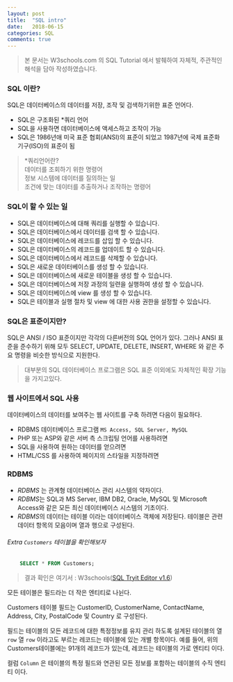 ```yaml
---
layout: post
title:  "SQL intro"
date:   2018-06-15
categories: SQL
comments: true
---
```

> 본 문서는 W3schools.com 의 SQL Tutorial 에서 발췌하여 자체적, 주관적인 해석을 담아 작성하였습니다.  

### SQL 이란?
SQL은 데이터베이스의 데이터를 저장, 조작 및 검색하기위한 표준 언어다.
- SQL은 구조화된 *쿼리 언어
- SQL을 사용하면 데이터베이스에 액세스하고 조작이 가능
- SQL은 1986년애 미국 표준 협회(ANSI)의 표준이 되었고 1987년에 국제 표준화 기구(ISO)의 표준이 됨

> *쿼리언어란?  
> 데이터를 조회하기 위한 명령어  
> 정보 시스템에 데이터를 질의하는 일  
> 조건에 맞는 데이터를 추출하거나 조작하는 명령어  

### SQL이 할 수 있는 일
- SQL은 데이터베이스에 대해 쿼리를 실행할 수 있습니다.
- SQL은 데이터베이스에서 데이터를 검색 할 수 있습니다.
- SQL은 데이터베이스에 레코드를 삽입 할 수 있습니다.
- SQL은 데이터베이스의 레코드를 업데이트 할 수 있습니다.
- SQL은 데이터베이스에서 레코드를 삭제할 수 있습니다.
- SQL은 새로운 데이터베이스를 생성 할 수 있습니다.
- SQL은 데이터베이스에 새로운 테이블을 생성 할 수 있습니다.
- SQL은 데이터베이스에 저장 과정의 일련을 실행하여 생성 할 수 있습니다.
- SQL은 데이터베이스에 view 를 생성 할 수 있습니다.
- SQL은 테이블과 실행 절차  및 view 에 대한 사용 권한을 설정할 수 있습니다.

### SQL은 표준이지만?
SQL은 ANSI / ISO 표준이지만 각각의 다른버전의 SQL 언어가 있다.
그러나 ANSI 표준을 준수하기 위해 모두 SELECT, UPDATE, DELETE, INSERT, WHERE 와 같은 주요 명령을 비슷한 방식으로 지원한다.

> 대부분의 SQL 데이터베이스 프로그램은 SQL 표준 이외에도 자체적인 확장 기능을 가지고있다.  

### 웹 사이트에서 SQL 사용
데이터베이스의 데이터를 보여주는 웹 사이트를 구축 하려면 다음이 필요하다.

- RDBMS 데이터베이스 프로그램 `MS Access, SQL Server, MySQL`
- PHP 또는 ASP와 같은 서버 측 스크립팅 언어를 사용하려면
- SQL을 사용하여 원하는 데이터를 얻으려면
- HTML/CSS 를 사용하여 페이지의 스타일을 지정하려면

### RDBMS
- *RDBMS* 는 관계형 데이터베이스 관리 시스템의 약자이다.
- *RDBMS*는 SQL과 MS Server, IBM DB2, Oracle, MySQL 및 Microsoft Access와 같은 모든 최신 데이터베이스 시스템의 기초이다.
- *RDBMS*의 데이터는 테이블 이라는 데이터베이스 객체에 저장된다. 테이블은 관련 데이터 항목의 모음이며 열과 행으로 구성된다.

###### Extra `Customers`  테이블을 확인해보자
```sql
	SELECT * FROM Customers;
```

> 결과 확인은 여기서 : W3schools([SQL Tryit Editor v1.6](https://www.w3schools.com/sql/trysql.asp?filename=trysql_select_all))  

모든 테이블은 필드라는 더 작은 엔티티로 나뉜다.

Customers 테이블 필드는 CustomerID, CustomerName, ContactName, Address, City, PostalCode 및 Country 로 구성된다.

필드는 테이블의 모든 레코드에 대한 특정정보를 유지 관리 하도록 설계된 테이블의 열`row`
열 `row` 이라고도 부르는 레코드는 테이블에 있는 개별 항목이다. 예를 들어, 위의 Customers테이블에는 91개의 레코드가 있는데, 레코드는 테이블의 가로 엔티티 이다.

컬럼 `Column` 은 테이블의 특정 필드와 연관된 모든 정보를 포함하는 테이블의 수직 엔티티 이다.
